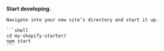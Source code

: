 **Start developing.**

    Navigate into your new site’s directory and start it up.

    ```shell
    cd my-shopify-starter/
    npm start
    ```